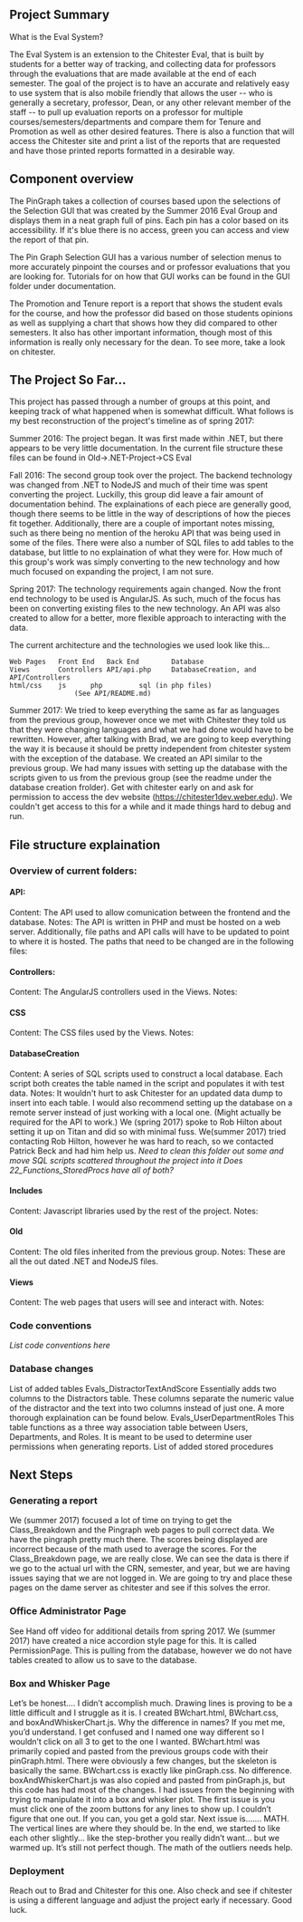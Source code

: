 ## Project Summary
What is the Eval System?

The Eval System is an extension to the Chitester Eval, that is built by students for a better way of tracking, and collecting data for professors through the evaluations that are made available at the end of each semester. The goal of the project is to have an accurate and relatively easy to use system that is also mobile friendly that allows the user -- who is generally a secretary, professor, Dean, or any other relevant member of the staff -- to pull up evaluation reports on a professor for multiple courses/semesters/departments and compare them for Tenure and Promotion as well as other desired features. There is also a function that will access the Chitester site and print a list of the reports that are requested and have those printed reports formatted in a desirable way.
  
## Component overview
  
  The PinGraph takes a collection of courses based upon the selections of the Selection GUI that was created by the Summer 2016 Eval Group and displays them in a neat graph full of pins. Each pin has a color based on its accessibility. If it's blue there is no access, green you can access and view the report of that pin. 
  
  The Pin Graph Selection GUI has a various number of selection menus to more accurately pinpoint the courses and or professor evaluations that you are looking for. Tutorials for on how that GUI works can be found in the GUI folder under documentation.
  
  The Promotion and Tenure report is a report that shows the student evals for the course, and how the professor did based on those students opinions as well as supplying a chart that shows how they did compared to other semesters. It also has other important information, though most of this information is really only necessary for the dean. To see more, take a look on chitester.

## The Project So Far...
This project has passed through a number of groups at this point, and keeping track of what happened when is somewhat difficult. What follows is my best reconstruction of the project's timeline as of spring 2017:
	
Summer 2016: The project began. It was first made within .NET, but there appears to be very little documentation. In the current file structure these files can be found in Old->.NET-Project->CS Eval
	
Fall 2016: The second group took over the project. The backend technology was changed from .NET to NodeJS and much of their time was spent converting the project. Luckilly, this group did leave a fair amount of documentation behind. The explainations of each piece are generally good, though there seems to be little in the way of descriptions of how the pieces fit together. Additionally, there are a couple of important notes missing, such as there being no mention of the heroku API that was being used in some of the files. There were also a number of SQL files to add tables to the database, but little to no explaination of what they were for. How much of this group's work was simply converting to the new technology and how much focused on expanding the project, I am not sure.
		
Spring 2017: The technology requirements again changed. Now the front end technology to be used is AngularJS. As such, much of the focus has been on converting existing files to the new technology. An API was also created to allow for a better, more flexible approach to interacting with the data.

The current architecture and the technologies we used look like this...

```
Web Pages 	Front End	Back End		Database
Views		Controllers	API/api.php		DatabaseCreation, and API/Controllers
html/css	js		php			sql (in php files)
				(See API/README.md)	
```

Summer 2017: We tried to keep everything the same as far as languages from the previous group, however once we met with Chitester they told us that they were changing languages and what we had done would have to be rewritten. However, after talking with Brad, we are going to keep everything the way it is because it should be pretty independent from chitester system with the exception of the database. We created an API similar to the previous group. We had many issues with setting up the database with the scripts given to us from the previous group (see the readme under the database creation frolder). Get with chitester early on and ask for permission to access the dev website (https://chitester1dev.weber.edu). We couldn't get access to this for a while and it made things hard to debug and run.
	
## File structure explaination
### Overview of current folders:
#### API:
Content: The API used to allow comunication between the frontend and the database.
Notes: The API is written in PHP and must be hosted on a web server. Additionally, file paths and API calls will have to be updated to point to where it is hosted. The paths that need to be changed are in the following files:
			
#### Controllers:
Content: The AngularJS controllers used in the Views.
Notes:
			
#### CSS
Content: The CSS files used by the Views.
Notes:
			
#### DatabaseCreation
Content: A series of SQL scripts used to construct a local database. Each script both creates the table named in the script and populates it with test data. 
Notes: It wouldn't hurt to ask Chitester for an updated data dump to insert into each table. I would also recommend setting up the database on a remote server instead of just working with a local one. (Might actually be required for the API to work.) We (spring 2017) spoke to Rob Hilton about setting it up on Titan and did so with minimal fuss. We(summer 2017) tried contacting Rob Hilton, however he was hard to reach, so we contacted Patrick Beck and had him help us.
*Need to clean this folder out some and move SQL scripts scattered throughout the project into it*
*Does 22_Functions_StoredProcs have all of both?*
			
#### Includes
Content: Javascript libraries used by the rest of the project.
Notes:

#### Old
Content: The old files inherited from the previous group. 
Notes: These are all the out dated .NET and NodeJS files.
			
#### Views
Content: The web pages that users will see and interact with.
Notes:
		
### Code conventions
*List code conventions here*

### Database changes
List of added tables
		Evals_DistractorTextAndScore
			Essentially adds two columns to the Distractors table. These columns separate the numeric value of the distractor and the text into two columns instead of just one. A more thorough explaination can be found below.
		Evals_UserDepartmentRoles
			This table functions as a three way association table between Users, Departments, and Roles. It is meant to be used to determine user permissions when generating reports. 
List of added stored procedures

## Next Steps

### Generating a report

We (summer 2017) focused a lot of time on trying to get the Class_Breakdown and the Pingraph web pages to pull correct data. We have the pingraph pretty much there. The scores being displayed are incorrect because of the math used to average the scores. For the Class_Breakdown page, we are really close. We can see the data is there if we go to the actual url with the CRN, semester, and year, but we are having issues saying that we are not logged in. We are going to try and place these pages on the dame server as chitester and see if this solves the error.

### Office Administrator Page
See Hand off video for additional details from spring 2017.
We (summer 2017) have created a nice accordion style page for this. It is called PermissionPage. This is pulling from the database, however we do not have tables created to allow us to save to the database.

### Box and Whisker Page

Let’s be honest…. I didn’t accomplish much. Drawing lines is proving to be a little difficult and I struggle as it is. I created BWchart.html, BWchart.css, and boxAndWhiskerChart.js. Why the difference in names? If you met me, you’d understand. I get confused and I named one way different so I wouldn’t click on all 3 to get to the one I wanted. BWchart.html was primarily copied and pasted from the previous groups code with their pinGraph.html. There were obviously a few changes, but the skeleton is basically the same. BWchart.css is exactly like pinGraph.css. No difference. boxAndWhiskerChart.js was also copied and pasted from pinGraph.js, but this code has had most of the changes. I had issues from the beginning with trying to manipulate it into a box and whisker plot. The first issue is you must click one of the zoom buttons for any lines to show up. I couldn’t figure that one out. If you can, you get a gold star. Next issue is……. MATH. The vertical lines are where they should be. In the end, we started to like each other slightly… like the step-brother you really didn’t want… but we warmed up. It’s still not perfect though. The math of the outliers needs help.



### Deployment
Reach out to Brad and Chitester for this one. Also check and see if chitester is using a different language and adjust the project early if necessary. Good luck.
